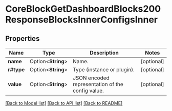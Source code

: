 # CoreBlockGetDashboardBlocks200ResponseBlocksInnerConfigsInner

## Properties

Name | Type | Description | Notes
------------ | ------------- | ------------- | -------------
**name** | Option<**String**> | Name. | [optional]
**r#type** | Option<**String**> | Type (instance or plugin). | [optional]
**value** | Option<**String**> | JSON encoded representation of the config value. | [optional]

[[Back to Model list]](../README.md#documentation-for-models) [[Back to API list]](../README.md#documentation-for-api-endpoints) [[Back to README]](../README.md)


